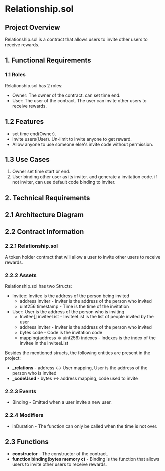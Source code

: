 # Relationship.sol
## Project Overview
Relationship.sol is a contract that allows users to invite other users to receive rewards.

## 1. Functional Requirements

### 1.1 Roles
Relationship.sol has 2 roles:
- Owner: The owner of the contract. can set time end.
- User: The user of the contract. The user can invite other users to receive rewards.

## 1.2 Features
- set time end(Owner).
- invite users(User). Un-limit to invite anyone to get reward.
- Allow anyone to use someone else's invite code without permission. 

## 1.3 Use Cases
1. Owner set time start or end.
2. User binding other user as its inviter. and generate a invitation code. if not inviter, can use default code binding to inviter.
## 2. Technical Requirements

## 2.1 Architecture Diagram
## 2.2 Contract Information
### 2.2.1 Relationship.sol
A token holder contract that will allow a user to invite other users to receive rewards.
### 2.2.2 Assets
Relationship.sol has two Structs:
- Invitee: Invitee is the address of the person being invited
  - address inviter - Inviter is the address of the person who invited
  - uint256 timestamp - Time is the time of the invitation
- User: User is the address of the person who is inviting
  - Invitee[] inviteeList - InviteeList is the list of people invited by the user
  - address inviter - Inviter is the address of the person who invited
  - bytes code - Code is the invitation code
  - mapping(address => uint256) indexes - Indexes is the index of the invitee in the inviteeList

Besides the mentioned structs, the following entities are present in the project:
- **_relations** - address <-> User mapping, User is the address of the person who is invited
- **_codeUsed** - bytes <-> address mapping, code used to invite

### 2.2.3 Events
- Binding - Emitted when a user invite a new user.

### 2.2.4 Modifiers
- inDuration - The function can only be called when the time is not over.

## 2.3 Functions
- **constructor** - The constructor of the contract.
- **function binding(bytes memory c)** - Binding is the function that allows users to invite other users to receive rewards.
